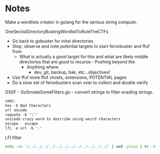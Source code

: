 # Notes

Make a wordlists creator in golang for the serious string compute.

OneSeclistDirectoryBustingWordlistToRuleTheCTFs

- Go back to gobuster for inital directories
- Stop, observe and note potential targets to start feroxbuster and ffuf from 
	- What is actually a good target for this and what are likely middle directories that are good to recurse -  Pushing beyond the 
		- Anything where
			- dev, git, backup, bak, etc...objectives!
- Use ffuf more ffuf vhosts, extensions, POTENTIAL pages
- Do a slow set of feroxbusters scan over to collect and double verify 


GSSF - GoSmokeSomeFilters.go - convert strings to filter evading strings. 
```go
cmds:
hex -b Bad Characters
url encode
requote -b "\"" 
unicode crazy word to describe using weird characters 
escape - escape 
lfi -e url -b "."
```

LFI filter
```bash
echo -ne '/../../../../../../../../../../../../' | xxd -plain | tr -d '\n' | sed 's/\(..\)/%\1/g'
```


```go
```
